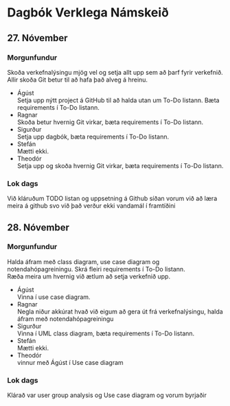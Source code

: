 # Dagbók Verklega Námskeið

## 27. Nóvember

### Morgunfundur
Skoða verkefnalýsingu mjög vel og setja allt upp sem að þarf fyrir verkefnið.  
Allir skoða Git betur til að hafa það alveg á hreinu.

- Ágúst  
  Setja upp nýtt project á GitHub til að halda utan um To-Do listann. Bæta requirements í To-Do listann.
- Ragnar  
  Skoða betur hvernig Git virkar, bæta requirements í To-Do listann.
- Sigurður  
  Setja upp dagbók, bæta requirements í To-Do listann.
- Stefán  
  Mætti ekki.
- Theodór  
  Setja upp og skoða hvernig Git virkar, bæta requirements í To-Do listann.

### Lok dags
Við kláruðum TODO listan og uppsetning á Github síðan vorum við að læra meira á github svo við það verður ekki vandamál í framtíðini


## 28. Nóvember

### Morgunfundur
Halda áfram með class diagram, use case diagram og notendahópagreiningu. Skrá fleiri requirements í To-Do listann.  
Ræða meira um hvernig við ætlum að setja verkefnið upp.  

- Ágúst  
  Vinna í use case diagram.
- Ragnar  
  Negla niður akkúrat hvað við eigum að gera út frá verkefnalýsingu, halda áfram með notendahópagreiningu
- Sigurður  
  Vinna í UML class diagram, bæta requirements í To-Do listann.
- Stefán  
  Mætti ekki.
- Theodór  
  vinnur með Ágúst í Use case diagram

### Lok dags
Klárað var user group analysis og Use case diagram og vorum byrjaðir



